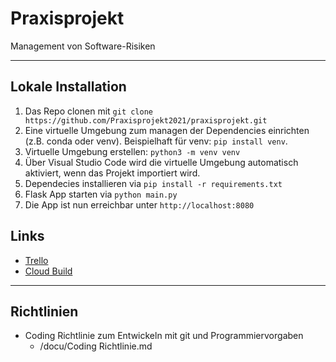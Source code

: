 # Praxisprojekt

Management von Software-Risiken

---

## Lokale Installation

1. Das Repo clonen mit ```git clone https://github.com/Praxisprojekt2021/praxisprojekt.git```
2. Eine virtuelle Umgebung zum managen der Dependencies einrichten (z.B. conda oder venv). Beispielhaft für venv: ```pip install venv```. 
3. Virtuelle Umgebung erstellen: ```python3 -m venv venv```
4. Über Visual Studio Code wird die virtuelle Umgebung automatisch aktiviert, wenn das Projekt importiert wird.
5. Dependecies installieren via ```pip install -r requirements.txt```
6. Flask App starten via ```python main.py```
7. Die App ist nun erreichbar unter ```http://localhost:8080```



## Links

* [Trello](https://trello.com/b/AqaojpJG/technische-gilde)
* [Cloud Build](https://praxisprojekt-2021.ew.r.appspot.com/)

---
## Richtlinien

* Coding Richtlinie zum Entwickeln mit git und Programmiervorgaben
  * /docu/Coding Richtlinie.md